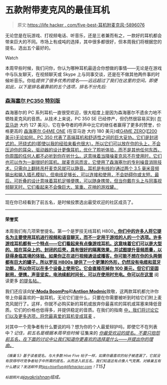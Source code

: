 # 五款附带麦克风的最佳耳机

> 原文:[https://life hacker . com/five-best-耳机附麦克风-5896076](https://lifehacker.com/five-best-headsets-with-attached-microphones-5896076)

无论您是在玩游戏、打视频电话、听音乐，还是三者兼而有之，一款好的耳机都会带来巨大的不同。市场上有成吨的选择，其中很多都很好，但本周我们将根据您的提名，选出五个最好的。

Watch

本周早些时候，我们问你，你认为哪种耳机最适合你想做的事情——无论是在游戏中与队友聊天，在视频聊天或 Skype 上与同事交谈，还是在不做其他两件事的时候听音乐。你给*提供了很多优秀的提名——远远超过了我们在这里的空间。即便如此，以下是排名最靠前的五个选项，排名不分先后:*

### [森海塞尔 PC350 特别版](http://en-us.sennheiser.com/gaming-headset-pc-350-special-edition")

森海塞尔的 PC 系列耳机一直很受欢迎，很大程度上是因为森海塞尔不遗余力地不牺牲麦克风的音质。从技术上来说，PC 350 SE 已经停产，但仍然很容易买到( [在亚马逊](http://www.amazon.com/Sennheiser-350-Performance-Discontinued-Manufacturer/dp/B008O510Y8?asc_campaign=InlineText&asc_refurl=https://lifehacker.com/five-best-headsets-with-attached-microphones-5896076&asc_source=&tag=kinjalifehackerlink-20) 大约 127 美元)，它在争夺者的呼声中比它的继任者赢得了更多的赞誉，价格更高的 [森海塞尔 G4ME ONE](http://en-us.sennheiser.com/g4me-one) (在亚马逊 大约 180 美元)或[G4ME ZERO](http://en-us.sennheiser.com/g4me-zero)([【200 美元)无论如何，PC 350 代表了高端耳机和舒适性之间的巨大妥协。它们是封闭式的，环绕式的(即使以我的经验来看也很大)，所以它们可以放在你的头上，不会压迫你的耳朵，驱动器的设计更像耳机，优化了聆听体验，而不是其他任何东西，你周围的任何人都不必听到你在听什么。这意味着当降噪麦克风不在使用时，它们也可以作为一副很好的耳机。就麦克风而言，它使用了森海塞尔的专利噪音消除技术，只需向上翻转吊杆麦克风就可以静音。耳机是有线的(通过两个 3.5 毫米音频输出和输入插孔模拟)，但电线足够长，可以连接和使用，不会妨碍你或太短。最后，可折叠的设计意味着耳机足够便携，可以随身携带，但当你戴在头上与同事视频聊天时，它们看起来不会像巨大、笨重、花哨的游戏罐。](http://www.amazon.com/Sennheiser-G4ME-ZERO-BLACK-Headset/dp/B00KNPYAEY/?asc_campaign=InlineText&asc_refurl=https://lifehacker.com/five-best-headsets-with-attached-microphones-5896076&asc_source=&tag=kinjalifehackerlink-20) 

* * *

现在你已经看到了前五名，是时候投票选出最受欢迎的社区成员了。

* * *

#### 荣誉奖

本周我们有几项荣誉提名。第一个是罗技无线耳机 H800[**，你们中的许多人将它提名为主要使用耳机进行视频和语音聊天，而不一定用于游戏的人的一个选项。许多游戏耳机都有一个特点——它们看起来有点像游戏耳机，这意味着它们可以是大型的、挂在耳朵上的、封闭的后壳，具有很好的隔离效果，并试图提升音频质量，以获得身临其境的体验。如果你正在进行视频通话或播客，你可能不想在你的头两侧都有巨大的罐子，所以罗技 H800s 提供了一个更薄的外形，仍然没有电缆和蓝牙功能，所以你可以在多个设备上使用它。它会直接花掉你 100 美元，但它们坚固耐用，便携，声音坚实，电池续航时间长，可以在使用时充电。你可以在这里**](http://www.logitech.com/en-us/product/wireless-headset-h800) 阅读更多 [的提名帖。](http://lifehacker.com/the-logitech-h800-are-they-the-best-looking-no-best-1693788632)

我们还应该向[**V-Moda BoomPro**](http://v-moda.com/boompro-microphone/)和[**Antlion Modmic**](http://www.modmic.com/)致敬，这两款耳机都允许你带上你最喜欢的一副耳机，无论它们是什么，只要在你需要被听到时给它们附上麦克风就行了。这样，你就不必购买新的耳机或放弃你最喜欢的耳机或耳塞来降低音质。它们的价格也低得多，并提供稳定的音质。在我们的指南 [中，我们将讨论它们以及更多选项，将您最喜爱的耳机变成耳麦](https://lifehacker.com/how-to-turn-your-favorite-pair-of-headphones-into-a-hea-1520291511) 。

对其中一个竞争者有什么要说的吗？想为你的个人最爱辩护吗，即使它不在列表中？*记住，前五名是根据本周早些时候* 征集来的 [*你最受欢迎的提名。不要只抱怨前五名，在下面的讨论中让我们知道你更喜欢的选择是什么——并提出你的理由。*](https://lifehacker.com/whats-the-best-headset-with-an-attached-microphone-1693690469)

*<small>《蜂巢 5》基于读者提名。与大多数 Hive Five 帖子一样，如果你最喜欢的帖子被遗漏了，它就没有获得呼吁竞争者帖子中所需的提名，从而进入前五名。我们知道这有点像人气竞赛。对蜂巢五有什么建议？发送邮件至</small>*[*<small>tips+hivefive@lifehacker.com</small>*](mailto:tips+hivefive@lifehacker.com)*<small>！</small>T15】*

*<small>标题照片由</small>*[*jayakrishnan*](http://pixabay.com/en/headset-headphones-service-397968/)*组成。*